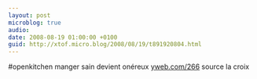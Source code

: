 ```yaml
---
layout: post
microblog: true
audio: 
date: 2008-08-19 01:00:00 +0100
guid: http://xtof.micro.blog/2008/08/19/t891920804.html
---
```

#openkitchen manger sain devient onéreux [yweb.com/266](http://yweb.com/266) source la croix
